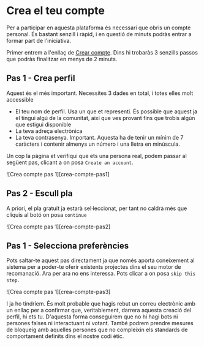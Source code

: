 # Crea el teu compte

Per a participar en aquesta plataforma és necessari que obris un compte
personal. És bastant senzill i ràpid, i en questió de minuts podràs entrar a
formar part de l'iniciativa.

Primer entrem a l'enllaç de [Crear compte](https://github.com/join). Dins hi
trobaràs 3 senzills passos que podràs finalitzar en menys de 2 minuts.

## Pas 1 - Crea perfil

Aquest és el més important. Necessites 3 dades en total, i totes elles molt
accessible
- El teu nom de perfil. Usa un que et representi. És possible que aquest ja el
tingui algú de la comunitat, així que ves provant fins que trobis algún que
estigui disponible
- La teva adreça electrònica
- La teva contrasenya. Important. Aquesta ha de tenir un mínim de 7 caràcters i
contenir almenys un número i una lletra en minúscula.

Un cop la pàgina et verifiqui que ets una persona real, podem passar al següent
pas, clicant a on posa `Create an account`.

![Crea compte pas 1][crea-compte-pas1]

## Pas 2 - Escull pla

A priori, el pla gratuït ja estarà sel·leccionat, per tant no caldrà més que
cliquis al botó on posa `continue`

![Crea compte pas 1][crea-compte-pas2]

## Pas 1 - Selecciona preferències

Pots saltar-te aquest pas directament ja que només aporta coneixement al sistema
per a poder-te oferir existents projectes dins el seu motor de recomanació. Ara
per ara no ens interessa. Pots clicar a on posa `skip this step`.

![Crea compte pas 1][crea-compte-pas3]

I ja ho tindríem. És molt probable que hagis rebut un correu electrònic amb un
enllaç per a confirmar que, veritablement, darrera aquesta creació del perfil, 
hi ets tu. D'aquesta forma conseguirem que no hi hagi bots ni persones falses
ni interactuant ni votant. També podrem prendre mesures de bloqueig amb aquelles
persones que no compleixin els standards de comportament definits dins el nostre
codi ètic.

[creat-compte-pas1]: img/crea-compte-pas1.png "Crea compte pas 1"
[creat-compte-pas2]: img/crea-compte-pas2.png "Crea compte pas 2"
[creat-compte-pas3]: img/crea-compte-pas3.png "Crea compte pas 3"